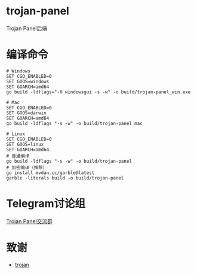 # trojan-panel

Trojan Panel后端

# 编译命令

```
# Windows
SET CGO_ENABLED=0
SET GOOS=windows
SET GOARCH=amd64
go build -ldflags="-H windowsgui -s -w" -o build/trojan-panel_win.exe

# Mac
SET CGO_ENABLED=0
SET GOOS=darwin
SET GOARCH=amd64
go build -ldflags "-s -w" -o build/trojan-panel_mac

# Linux
SET CGO_ENABLED=0
SET GOOS=linux
SET GOARCH=amd64
# 普通编译
go build -ldflags "-s -w" -o build/trojan-panel
# 加密编译（推荐）
go install mvdan.cc/garble@latest
garble -literals build -o build/trojan-panel
```

# Telegram讨论组

[Trojan Panel交流群](https://t.me/TrojanPanelGroup)

# 致谢

- [trojan](https://trojan-gfw.github.io/trojan/authenticator)
